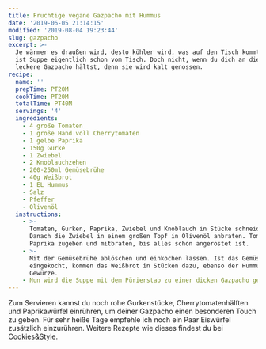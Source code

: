 ```yaml
---
title: Fruchtige vegane Gazpacho mit Hummus
date: '2019-06-05 21:14:15'
modified: '2019-08-04 19:23:44'
slug: gazpacho
excerpt: >-
  Je wärmer es draußen wird, desto kühler wird, was auf den Tisch kommt. Deshalb
  ist Suppe eigentlich schon vom Tisch. Doch nicht, wenn du dich an diese
  leckere Gazpacho hältst, denn sie wird kalt genossen. 
recipe:
  name: ''
  prepTime: PT20M
  cookTime: PT20M
  totalTime: PT40M
  servings: '4'
  ingredients:
    - 4 große Tomaten
    - 1 große Hand voll Cherrytomaten
    - 1 gelbe Paprika
    - 150g Gurke
    - 1 Zwiebel
    - 2 Knoblauchzehen
    - 200-250ml Gemüsebrühe
    - 40g Weißbrot
    - 1 EL Hummus
    - Salz
    - Pfeffer
    - Olivenöl
  instructions:
    - >-
      Tomaten, Gurken, Paprika, Zwiebel und Knoblauch in Stücke schneiden.
      Danach die Zwiebel in einem großen Topf in Olivenöl anbraten. Tomaten und
      Paprika zugeben und mitbraten, bis alles schön angeröstet ist.
    - >-
      Mit der Gemüsebrühe ablöschen und einkochen lassen. Ist das Gemüse gut
      eingekocht, kommen das Weißbrot in Stücken dazu, ebenso der Hummus und die
      Gewürze.
    - Nun wird die Suppe mit dem Pürierstab zu einer dicken Gazpacho gemixt.
---
```


Zum Servieren kannst du noch rohe Gurkenstücke, Cherrytomatenhälften und Paprikawürfel einrühren, um deiner Gazpacho einen besonderen Touch zu geben. Für sehr heiße Tage empfehle ich noch ein Paar Eiswürfel zusätzlich einzurühren. Weitere Rezepte wie dieses findest du bei [Cookies&Style](https://cookiesandstyle.at).

